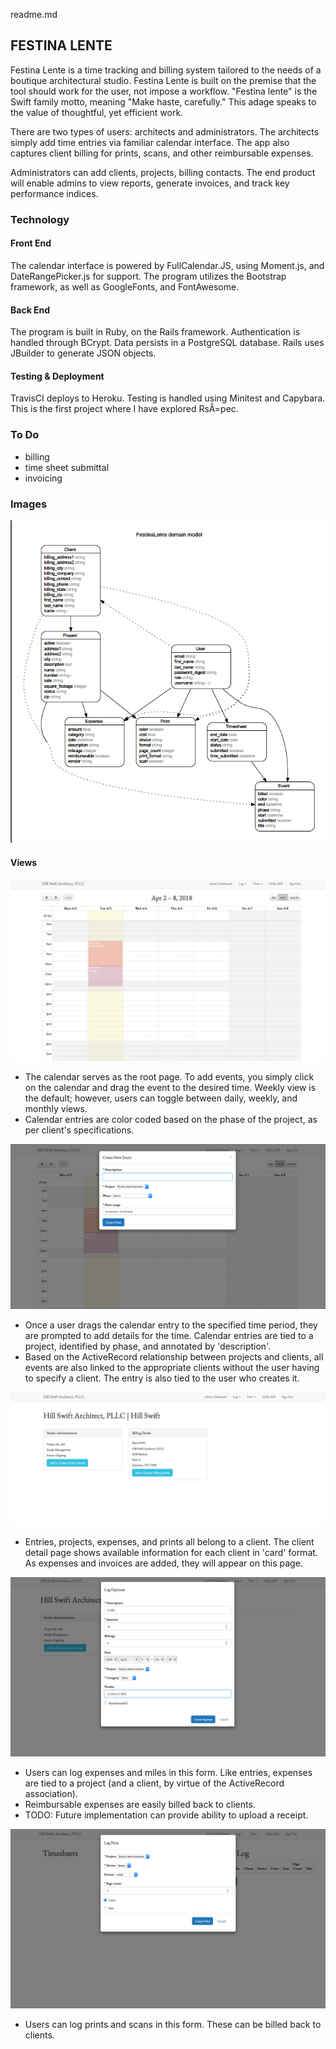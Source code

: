 readme.md

## FESTINA LENTE
Festina Lente is a time tracking and billing system tailored to the needs
of a boutique architectural studio. Festina Lente is built on the premise that
the tool should work for the user, not impose a workflow. "Festina lente" is the
Swift family motto, meaning "Make haste, carefully." This adage speaks to the
value of thoughtful, yet efficient work.

There are two types of users: architects and administrators. The architects
simply add time entries via familiar calendar interface. The app also captures
client billing for prints, scans, and other reimbursable expenses.

Administrators can add clients, projects, billing contacts. The end product will
enable admins to view reports, generate invoices, and track key performance
indices.

### Technology
#### Front End
The calendar interface is powered by FullCalendar.JS, using Moment.js, and
DateRangePicker.js for support. The program utilizes the Bootstrap framework, as
well as GoogleFonts, and FontAwesome.
#### Back End
The program is built in Ruby, on the Rails framework. Authentication is handled
through BCrypt. Data persists in a PostgreSQL database. Rails uses JBuilder to
generate JSON objects.
#### Testing & Deployment
TravisCI deploys to Heroku. Testing is handled using Minitest and Capybara. This
is the first project where I have explored RsÂ=pec.

### To Do
* billing
* time sheet submittal
* invoicing

### Images
![Entity Relationship Diagram](screenshots/entity_relationship_diagram.png)

#### Views
![Calendar View](screenshots/calendar_view.png)
- The calendar serves as the root page. To add events, you simply click on the calendar and drag the event to the desired time. Weekly view is the default; however, users can toggle between daily, weekly, and monthly views.
- Calendar entries are color coded based on the phase of the project, as per client's specifications.

![Event Log Modal](screenshots/event_log_modl.png)
- Once a user drags the calendar entry to the specified time period, they are prompted to add details for the time. Calendar entries are tied to a project, identified by phase, and annotated by 'description'.  
- Based on the ActiveRecord relationship between projects and clients, all events are also linked to the appropriate clients without the user having to specify a client. The entry is also tied to the user who creates it.  

![Client Detail](screenshots/client_detail.png)
- Entries, projects, expenses, and prints all belong to a client. The client detail page shows available information for each client in 'card' format. As expenses and invoices are added, they will appear on this page.

![Expenses](screenshots/expense_log_modal.png)
- Users can log expenses and miles in this form. Like entries, expenses are tied to a project (and a client, by virtue of the ActiveRecord association).
- Reimbursable expenses are easily billed back to clients.
- TODO: Future implementation can provide ability to upload a receipt.  

![Prints](screenshots/print_log.png)
- Users can log prints and scans in this form. These can be billed back to clients. 
